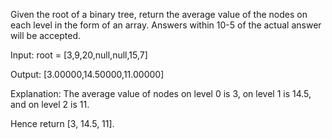 Given the root of a binary tree, return the average value of the nodes on each level in the form of an array. 
Answers within 10-5 of the actual answer will be accepted.


Input: root = [3,9,20,null,null,15,7]

Output: [3.00000,14.50000,11.00000]

Explanation: The average value of nodes on level 0 is 3, on level 1 is 14.5, and on level 2 is 11.

Hence return [3, 14.5, 11].
